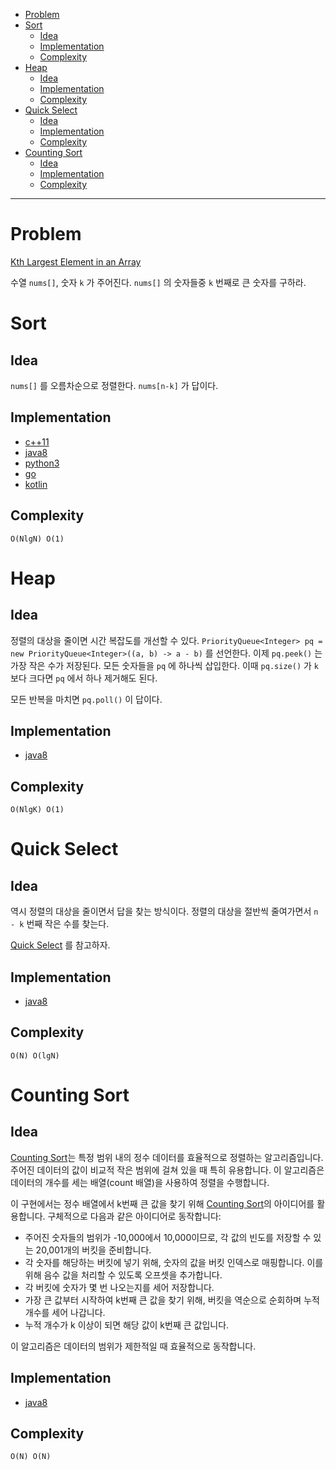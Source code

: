 - [Problem](#problem)
- [Sort](#sort)
  - [Idea](#idea)
  - [Implementation](#implementation)
  - [Complexity](#complexity)
- [Heap](#heap)
  - [Idea](#idea-1)
  - [Implementation](#implementation-1)
  - [Complexity](#complexity-1)
- [Quick Select](#quick-select)
  - [Idea](#idea-2)
  - [Implementation](#implementation-2)
  - [Complexity](#complexity-2)
- [Counting Sort](#counting-sort)
  - [Idea](#idea-3)
  - [Implementation](#implementation-3)
  - [Complexity](#complexity-3)

----

# Problem

[Kth Largest Element in an Array](https://leetcode.com/problems/kth-largest-element-in-an-array/)

수열 `nums[]`, 숫자 `k` 가 주어진다. `nums[]` 의 숫자들중 `k` 번째로 큰 숫자를 구하라.

# Sort

## Idea

`nums[]` 를 오름차순으로 정렬한다. `nums[n-k]` 가 답이다.

## Implementation

* [c++11](a.cpp)
* [java8](MainApp.java)
* [python3](a.py)
* [go](a.go)
* [kotlin](MainApp.kt)

## Complexity

```
O(NlgN) O(1)
```

# Heap

## Idea

정렬의 대상을 줄이면 시간 복잡도를 개선할 수 있다. `PriorityQueue<Integer> pq = new PriorityQueue<Integer>((a, b) -> a - b)` 를 선언한다. 이제 `pq.peek()` 는 가장 작은 수가 저장된다. 모든 숫자들을 `pq` 에 하나씩 삽입한다. 이때 `pq.size()` 가 `k` 보다 크다면 `pq` 에서 하나 제거해도 된다.

모든 반복을 마치면 `pq.poll()` 이 답이다. 

## Implementation

* [java8](MainApp.java)

## Complexity

```
O(NlgK) O(1)
```

# Quick Select

## Idea

역시 정렬의 대상을 줄이면서 답을 찾는 방식이다. 정렬의 대상을 절반씩 줄여가면서 `n - k` 번째 작은 수를 찾는다.

[Quick Select](/fundamentals/search/quickselect/README.md) 를 참고하자.

## Implementation

* [java8](MainApp.java)

## Complexity

```
O(N) O(lgN)
```

# Counting Sort

## Idea

[Counting Sort](/fundamentals/sort/countingsort/README.md)는 특정 범위 내의 정수 데이터를 효율적으로 정렬하는 알고리즘입니다. 주어진 데이터의 값이 비교적 작은 범위에 걸쳐 있을 때 특히 유용합니다. 이 알고리즘은 데이터의 개수를 세는 배열(count 배열)을 사용하여 정렬을 수행합니다.

이 구현에서는 정수 배열에서 k번째 큰 값을 찾기 위해 [Counting Sort](/fundamentals/sort/countingsort/README.md)의 아이디어를 활용합니다. 구체적으로 다음과 같은 아이디어로 동작합니다:

- 주어진 숫자들의 범위가 -10,000에서 10,000이므로, 각 값의 빈도를 저장할 수 있는 20,001개의 버킷을 준비합니다.
- 각 숫자를 해당하는 버킷에 넣기 위해, 숫자의 값을 버킷 인덱스로 매핑합니다. 이를 위해 음수 값을 처리할 수 있도록 오프셋을 추가합니다.
- 각 버킷에 숫자가 몇 번 나오는지를 세어 저장합니다.
- 가장 큰 값부터 시작하여 k번째 큰 값을 찾기 위해, 버킷을 역순으로 순회하며 누적 개수를 세어 나갑니다.
- 누적 개수가 k 이상이 되면 해당 값이 k번째 큰 값입니다.

이 알고리즘은 데이터의 범위가 제한적일 때 효율적으로 동작합니다.

## Implementation

* [java8](MainApp.java)

## Complexity

```
O(N) O(N)
```
